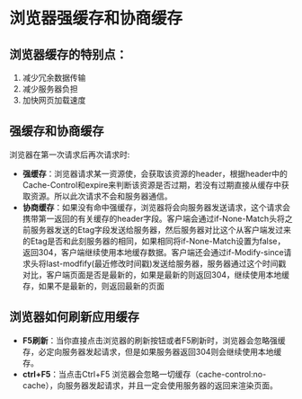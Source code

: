 # 浏览器强缓存和协商缓存

## 浏览器缓存的特别点：
1. 减少冗余数据传输
2. 减少服务器负担
3. 加快网页加载速度

## 强缓存和协商缓存
 浏览器在第一次请求后再次请求时:


 + **强缓存**：浏览器请求某一资源使，会获取该资源的header，根据header中的Cache-Control和expire来判断该资源是否过期，若没有过期直接从缓存中获取资源。所以此次请求不会和服务器通信。
 + **协商缓存**：如果没有命中强缓存，浏览器将会向服务器发送请求，这个请求会携带第一返回的有关缓存的header字段。客户端会通过if-None-Match头将之前服务器发送的Etag字段发送给服务器，然后服务器对比这个从客户端发过来的Etag是否和此刻服务器的相同，如果相同将if-None-Match设置为false，返回304，客户端继续使用本地缓存数据。客户端还会通过if-Modify-since请求头将last-modfify(最近修改时间戳)发送给服务器，服务器通过这个时间戳对比，客户端页面是否是最新的，如果是最新的则返回304，继续使用本地缓存，如果不是最新的，则返回最新的页面


## 浏览器如何刷新应用缓存

+ **F5刷新**：当你直接点击浏览器的刷新按钮或者F5刷新时，浏览器会忽略强缓存，必定向服务器发起请求，但是如果服务器返回304则会继续使用本地缓存。
+ **ctrl+F5**：当点击Ctrl+F5 浏览器会忽略一切缓存（cache-control:no-cache），向服务器发起请求，并且一定会使用服务器的返回来渲染页面。
